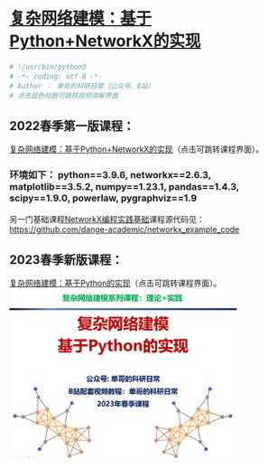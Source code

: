# [复杂网络建模：基于Python+NetworkX的实现](https://www.bilibili.com/video/BV1WR4y1G7kH/)

```python
# !/usr/bin/python3
# -*- coding: utf-8 -*-
# Author ： 单哥的科研日常（公众号、B站）
# 点击蓝色标题可跳转视频讲解界面
```

## 2022春季第一版课程：
[复杂网络建模：基于Python+NetworkX的实现](https://www.bilibili.com/video/BV1WR4y1G7kH/)（点击可跳转课程界面）。

### 环境如下： python==3.9.6, networkx==2.6.3, matplotlib==3.5.2, numpy==1.23.1, pandas==1.4.3, scipy==1.9.0, powerlaw, pygraphviz==1.9


另一门基础课程[NetworkX编程实践基础]([NetworkX编程实践基础：01熟悉networkx官方教程_哔哩哔哩_bilibili](https://www.bilibili.com/video/BV1Wa411N7NH/?vd_source=519dd7a4b1f4260ebe31140657f52698))课程源代码见：
https://github.com/dange-academic/networkx_example_code



## 2023春季新版课程：
[复杂网络建模：基于Python的实现](https://www.bilibili.com/video/BV1GM4y1Q76f/?vd_source=519dd7a4b1f4260ebe31140657f52698)（点击可跳转课程界面）。
<img src="2023.png" width="80%">

